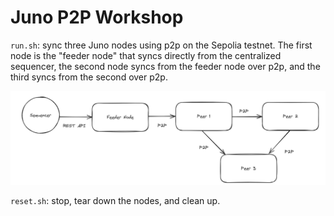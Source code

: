 # Juno P2P Workshop

`run.sh`: sync three Juno nodes using p2p on the Sepolia testnet. The first node is the "feeder node" that syncs directly from the centralized sequencer, the second node syncs from the feeder node over p2p, and the third syncs from the second over p2p.

![](./topology.png)

`reset.sh`: stop, tear down the nodes, and clean up.
